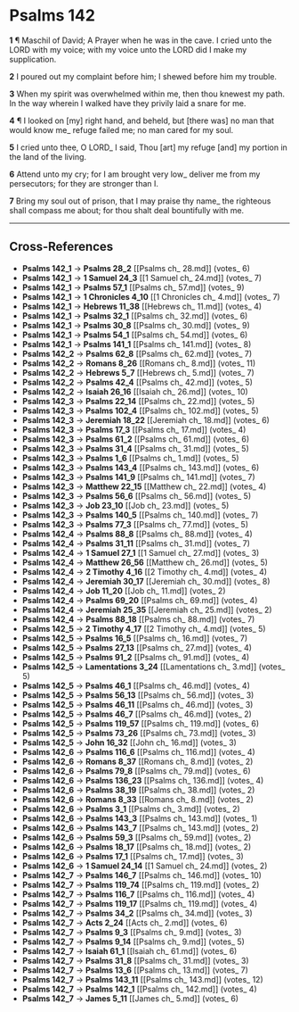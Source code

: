 # Psalms 142

**1** ¶ Maschil of David; A Prayer when he was in the cave. I cried unto the LORD with my voice; with my voice unto the LORD did I make my supplication.

**2** I poured out my complaint before him; I shewed before him my trouble.

**3** When my spirit was overwhelmed within me, then thou knewest my path. In the way wherein I walked have they privily laid a snare for me.

**4** ¶ I looked on [my] right hand, and beheld, but [there was] no man that would know me_ refuge failed me; no man cared for my soul.

**5** I cried unto thee, O LORD_ I said, Thou [art] my refuge [and] my portion in the land of the living.

**6** Attend unto my cry; for I am brought very low_ deliver me from my persecutors; for they are stronger than I.

**7** Bring my soul out of prison, that I may praise thy name_ the righteous shall compass me about; for thou shalt deal bountifully with me.

---

## Cross-References

- **Psalms 142_1** → **Psalms 28_2** [[Psalms ch_ 28.md]] (votes_ 6)
- **Psalms 142_1** → **1 Samuel 24_3** [[1 Samuel ch_ 24.md]] (votes_ 7)
- **Psalms 142_1** → **Psalms 57_1** [[Psalms ch_ 57.md]] (votes_ 9)
- **Psalms 142_1** → **1 Chronicles 4_10** [[1 Chronicles ch_ 4.md]] (votes_ 7)
- **Psalms 142_1** → **Hebrews 11_38** [[Hebrews ch_ 11.md]] (votes_ 4)
- **Psalms 142_1** → **Psalms 32_1** [[Psalms ch_ 32.md]] (votes_ 6)
- **Psalms 142_1** → **Psalms 30_8** [[Psalms ch_ 30.md]] (votes_ 9)
- **Psalms 142_1** → **Psalms 54_1** [[Psalms ch_ 54.md]] (votes_ 6)
- **Psalms 142_1** → **Psalms 141_1** [[Psalms ch_ 141.md]] (votes_ 8)
- **Psalms 142_2** → **Psalms 62_8** [[Psalms ch_ 62.md]] (votes_ 7)
- **Psalms 142_2** → **Romans 8_26** [[Romans ch_ 8.md]] (votes_ 11)
- **Psalms 142_2** → **Hebrews 5_7** [[Hebrews ch_ 5.md]] (votes_ 7)
- **Psalms 142_2** → **Psalms 42_4** [[Psalms ch_ 42.md]] (votes_ 5)
- **Psalms 142_2** → **Isaiah 26_16** [[Isaiah ch_ 26.md]] (votes_ 10)
- **Psalms 142_3** → **Psalms 22_14** [[Psalms ch_ 22.md]] (votes_ 5)
- **Psalms 142_3** → **Psalms 102_4** [[Psalms ch_ 102.md]] (votes_ 5)
- **Psalms 142_3** → **Jeremiah 18_22** [[Jeremiah ch_ 18.md]] (votes_ 6)
- **Psalms 142_3** → **Psalms 17_3** [[Psalms ch_ 17.md]] (votes_ 4)
- **Psalms 142_3** → **Psalms 61_2** [[Psalms ch_ 61.md]] (votes_ 6)
- **Psalms 142_3** → **Psalms 31_4** [[Psalms ch_ 31.md]] (votes_ 5)
- **Psalms 142_3** → **Psalms 1_6** [[Psalms ch_ 1.md]] (votes_ 5)
- **Psalms 142_3** → **Psalms 143_4** [[Psalms ch_ 143.md]] (votes_ 6)
- **Psalms 142_3** → **Psalms 141_9** [[Psalms ch_ 141.md]] (votes_ 7)
- **Psalms 142_3** → **Matthew 22_15** [[Matthew ch_ 22.md]] (votes_ 4)
- **Psalms 142_3** → **Psalms 56_6** [[Psalms ch_ 56.md]] (votes_ 5)
- **Psalms 142_3** → **Job 23_10** [[Job ch_ 23.md]] (votes_ 5)
- **Psalms 142_3** → **Psalms 140_5** [[Psalms ch_ 140.md]] (votes_ 7)
- **Psalms 142_3** → **Psalms 77_3** [[Psalms ch_ 77.md]] (votes_ 5)
- **Psalms 142_4** → **Psalms 88_8** [[Psalms ch_ 88.md]] (votes_ 4)
- **Psalms 142_4** → **Psalms 31_11** [[Psalms ch_ 31.md]] (votes_ 7)
- **Psalms 142_4** → **1 Samuel 27_1** [[1 Samuel ch_ 27.md]] (votes_ 3)
- **Psalms 142_4** → **Matthew 26_56** [[Matthew ch_ 26.md]] (votes_ 5)
- **Psalms 142_4** → **2 Timothy 4_16** [[2 Timothy ch_ 4.md]] (votes_ 4)
- **Psalms 142_4** → **Jeremiah 30_17** [[Jeremiah ch_ 30.md]] (votes_ 8)
- **Psalms 142_4** → **Job 11_20** [[Job ch_ 11.md]] (votes_ 2)
- **Psalms 142_4** → **Psalms 69_20** [[Psalms ch_ 69.md]] (votes_ 4)
- **Psalms 142_4** → **Jeremiah 25_35** [[Jeremiah ch_ 25.md]] (votes_ 2)
- **Psalms 142_4** → **Psalms 88_18** [[Psalms ch_ 88.md]] (votes_ 7)
- **Psalms 142_5** → **2 Timothy 4_17** [[2 Timothy ch_ 4.md]] (votes_ 5)
- **Psalms 142_5** → **Psalms 16_5** [[Psalms ch_ 16.md]] (votes_ 7)
- **Psalms 142_5** → **Psalms 27_13** [[Psalms ch_ 27.md]] (votes_ 4)
- **Psalms 142_5** → **Psalms 91_2** [[Psalms ch_ 91.md]] (votes_ 4)
- **Psalms 142_5** → **Lamentations 3_24** [[Lamentations ch_ 3.md]] (votes_ 5)
- **Psalms 142_5** → **Psalms 46_1** [[Psalms ch_ 46.md]] (votes_ 4)
- **Psalms 142_5** → **Psalms 56_13** [[Psalms ch_ 56.md]] (votes_ 3)
- **Psalms 142_5** → **Psalms 46_11** [[Psalms ch_ 46.md]] (votes_ 3)
- **Psalms 142_5** → **Psalms 46_7** [[Psalms ch_ 46.md]] (votes_ 2)
- **Psalms 142_5** → **Psalms 119_57** [[Psalms ch_ 119.md]] (votes_ 6)
- **Psalms 142_5** → **Psalms 73_26** [[Psalms ch_ 73.md]] (votes_ 3)
- **Psalms 142_5** → **John 16_32** [[John ch_ 16.md]] (votes_ 3)
- **Psalms 142_6** → **Psalms 116_6** [[Psalms ch_ 116.md]] (votes_ 4)
- **Psalms 142_6** → **Romans 8_37** [[Romans ch_ 8.md]] (votes_ 2)
- **Psalms 142_6** → **Psalms 79_8** [[Psalms ch_ 79.md]] (votes_ 6)
- **Psalms 142_6** → **Psalms 136_23** [[Psalms ch_ 136.md]] (votes_ 4)
- **Psalms 142_6** → **Psalms 38_19** [[Psalms ch_ 38.md]] (votes_ 2)
- **Psalms 142_6** → **Romans 8_33** [[Romans ch_ 8.md]] (votes_ 2)
- **Psalms 142_6** → **Psalms 3_1** [[Psalms ch_ 3.md]] (votes_ 2)
- **Psalms 142_6** → **Psalms 143_3** [[Psalms ch_ 143.md]] (votes_ 1)
- **Psalms 142_6** → **Psalms 143_7** [[Psalms ch_ 143.md]] (votes_ 2)
- **Psalms 142_6** → **Psalms 59_3** [[Psalms ch_ 59.md]] (votes_ 2)
- **Psalms 142_6** → **Psalms 18_17** [[Psalms ch_ 18.md]] (votes_ 2)
- **Psalms 142_6** → **Psalms 17_1** [[Psalms ch_ 17.md]] (votes_ 3)
- **Psalms 142_6** → **1 Samuel 24_14** [[1 Samuel ch_ 24.md]] (votes_ 2)
- **Psalms 142_7** → **Psalms 146_7** [[Psalms ch_ 146.md]] (votes_ 10)
- **Psalms 142_7** → **Psalms 119_74** [[Psalms ch_ 119.md]] (votes_ 2)
- **Psalms 142_7** → **Psalms 116_7** [[Psalms ch_ 116.md]] (votes_ 4)
- **Psalms 142_7** → **Psalms 119_17** [[Psalms ch_ 119.md]] (votes_ 4)
- **Psalms 142_7** → **Psalms 34_2** [[Psalms ch_ 34.md]] (votes_ 3)
- **Psalms 142_7** → **Acts 2_24** [[Acts ch_ 2.md]] (votes_ 6)
- **Psalms 142_7** → **Psalms 9_3** [[Psalms ch_ 9.md]] (votes_ 3)
- **Psalms 142_7** → **Psalms 9_14** [[Psalms ch_ 9.md]] (votes_ 5)
- **Psalms 142_7** → **Isaiah 61_1** [[Isaiah ch_ 61.md]] (votes_ 6)
- **Psalms 142_7** → **Psalms 31_8** [[Psalms ch_ 31.md]] (votes_ 3)
- **Psalms 142_7** → **Psalms 13_6** [[Psalms ch_ 13.md]] (votes_ 7)
- **Psalms 142_7** → **Psalms 143_11** [[Psalms ch_ 143.md]] (votes_ 12)
- **Psalms 142_7** → **Psalms 142_1** [[Psalms ch_ 142.md]] (votes_ 4)
- **Psalms 142_7** → **James 5_11** [[James ch_ 5.md]] (votes_ 6)
